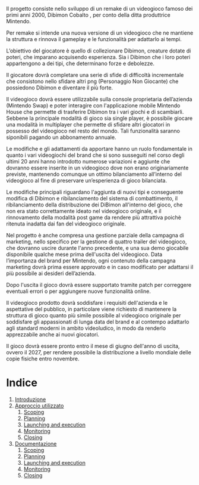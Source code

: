 Il progetto consiste nello sviluppo di un remake di un videogioco famoso dei primi anni 2000, Dibimon Cobalto , per conto della ditta produttrice Mintendo.

Per remake si intende una nuova versione di un videogioco che ne mantiene la struttura e rinnova il gameplay e le funzionalità per adattarlo ai tempi.


L’obiettivo del giocatore è quello di collezionare Dibimon, creature dotate di poteri, che imparano acquisendo esperienza. Sia i Dibimon che i loro poteri appartengono a dei tipi, che determinano forze e debolezze. 

Il giocatore dovrà completare una serie di sfide di difficoltà incrementale che consistono nello sfidare altri png (Personaggio Non Giocante) che possiedono Dibimon e diventare il più forte.


Il videogioco dovrà essere utilizzabile sulla console proprietaria dell’azienda (Mintendo Swap) e poter interagire con l'applicazione mobile Mintendo House che permette di trasferire Dibimon tra i vari giochi e di scambiarli.
Sebbene la principale modalità di gioco sia single player, è possibile giocare una modalità in multiplayer che permette di sfidare altri giocatori in possesso del videogioco nel resto del mondo. Tali funzionalità saranno siponibili pagando un abbonamento annuale.


Le modifiche e gli adattamenti da apportare hanno un ruolo fondamentale in quanto i vari videogiochi del brand che si sono susseguiti nel corso degli ultimi 20 anni hanno introdotto numerose variazioni e aggiunte che dovranno essere inserite in un videogioco dove non erano originariamente previste, mantenendo comunque un ottimo bilanciamento all’interno del videogioco al fine di preservare un’esperienza di gioco bilanciata.

Le modifiche principali riguardano l'aggiunta di nuovi tipi e conseguente modifica di Dibimon e ribilanciamento del sistema di combattimento, il ribilanciamento della distribuzione dei DiBimon all'interno del gioco, che non era stato correttamente ideato nel videogioco originale, e il rinnovamento della modalità post game da rendere più attrattiva poichè ritenuta inadatta dai fan del videogioco originale.


Nel progetto è anche compresa una gestione parziale della campagna di marketing, nello specifico per la gestione di quattro trailer del videogioco, che dovranno uscire durante l'anno precedente, e una sua demo giocabile disponibile qualche mese prima dell'uscita del videogioco. Data l’importanza del brand per Mintendo, ogni contenuto della campagna marketing dovrà prima essere approvato e in caso modificato per adattarsi il più possibile ai desideri dell’azienda.

Dopo l'uscita il gioco dovrà essere supportato tramite patch per correggere eventuali errori o per aggiungere nuove funzionalità online.

Il videogioco prodotto dovrà soddisfare i requisiti dell'azienda e le aspettative del pubblico, in particolare viene richiesto di mantenere la struttura di gioco quanto più simile possibile al videogioco originale per soddisfare gli appassionati di lunga data del brand e al contempo adattarlo agli standard moderni in ambito videoludico, in modo da renderlo apprezzabile anche ai nuovi giocatori.

Il gioco dovrà essere pronto entro il mese di giugno dell'anno di uscita, ovvero il 2027, per rendere possibile la distribuzione a livello mondiale delle copie fisiche entro novembre.






# Indice

1. [Introduzione](./introduzione)
2. [Approccio utilizzato](./approccio_menu)
    1. [Scoping](./approccio/scoping)
    1. [Planning](./approccio/planning)
    1. [Launching and execution](./approccio/launching)
    1. [Monitoring](./approccio/monitoring.md)
    1. [Closing](./approccio/closing.md)
3. [Documentazione](./documentazione_menu)
    1. [Scoping](./documentazione/scoping.md)
    2. [Planning](./documentazione/planning.md)
    3. [Launching and execution](./documentazione/launching.md)
    4. [Monitoring](./documentazione/monitoring.md)
    5. [Closing](./documentazione/closing.md)










<!--
1. [Prova](./prova.md)
2. [xy](https://github.com/users/LeonardiLaura/projects/1)
<iframe src="" name="iframe_a" title="Iframe Example"></iframe>
<p><a href="https://www.w3schools.com](https://github.com/users/LeonardiLaura/projects/1" target="iframe_a">W3Schools.com</a></p>

<iframe width="768" height="432" src="https://miro.com/app/live-embed/uXjVND0yN5M=/?oveToViewport=-1144,-1022,2258,2025&embedId=705119363648" frameborder="0" scrolling="no" allow="fullscreen; clipboard-read; clipboard-write" allowfullscreen></iframe>

<iframe width="768" height="432" src="https://github.com/users/LeonardiLaura/projects/1" frameborder="0" scrolling="no" allow="fullscreen; clipboard-read; clipboard-write" allowfullscreen></iframe>
-->
